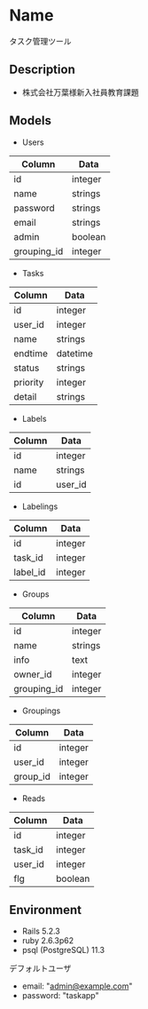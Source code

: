 Name
====
タスク管理ツール

## Description
- 株式会社万葉様新入社員教育課題

## Models

- Users

|Column|Data|
|--|--|
|id|integer|
|name|strings|
|password|strings|
|email|strings|
|admin|boolean|
|grouping_id|integer|

- Tasks

|Column|Data|
|--|--|
|id|integer|
|user_id|integer|
|name|strings|
|endtime|datetime|
|status|strings|
|priority|integer|
|detail|strings|

- Labels

|Column|Data|
|--|--|
|id|integer|
|name|strings|
|id|user_id|

- Labelings

|Column|Data|
|--|--|
|id|integer|
|task_id|integer|
|label_id|integer|

- Groups

|Column|Data|
|--|--|
|id|integer|
|name|strings|
|info|text|
|owner_id|integer|
|grouping_id|integer|

- Groupings

|Column|Data|
|--|--|
|id|integer|
|user_id|integer|
|group_id|integer|

- Reads

|Column|Data|
|--|--|
|id|integer|
|task_id|integer|
|user_id|integer|
|flg|boolean|

## Environment

- Rails 5.2.3
- ruby 2.6.3p62
- psql (PostgreSQL) 11.3

デフォルトユーザ

- email: "admin@example.com"
- password: "taskapp"
